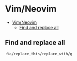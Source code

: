 # Vim/Neovim
<!--ts-->
* [Vim/Neovim](vim.md#vimneovim)
   * [Find and replace all](vim.md#find-and-replace-all)

<!-- Added by: runner, at: Wed Jul 14 12:44:29 UTC 2021 -->

<!--te-->

## Find and replace all
```vim
:%s/replace_this/replace_with/g
```
